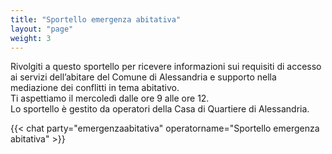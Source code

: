 ```yaml
---
title: "Sportello emergenza abitativa"
layout: "page"
weight: 3
---
```


Rivolgiti a questo sportello per ricevere informazioni sui requisiti di accesso ai servizi dell’abitare del Comune di Alessandria e supporto nella mediazione dei conflitti in tema abitativo.  
Ti aspettiamo il mercoledì dalle ore 9 alle ore 12.  
Lo sportello è gestito da operatori della Casa di Quartiere di Alessandria.

{{< chat party="emergenzaabitativa" operatorname="Sportello emergenza abitativa" >}}

